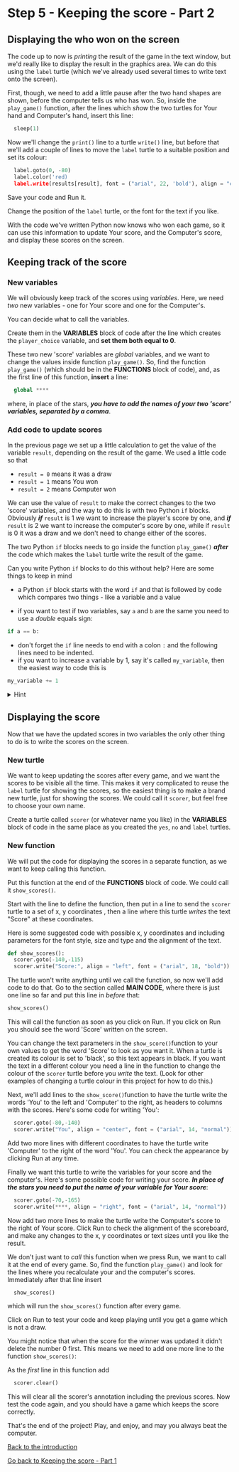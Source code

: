 # Step 5 - Keeping the score - Part 2

## Displaying the who won on the screen

The code up to now is *printing* the result of the game in the text window, but we'd really like to display the result in the graphics area. We can do this using the ```label``` turtle (which we've already used several times to write text onto the screen).

First, though, we need to add a little pause after the two hand shapes are shown, before the computer tells us who has won. So, inside the ```play_game()``` function, after the lines which *show* the two turtles for Your hand and Computer's hand, insert this line:

```python
  sleep(1)
```

Now we'll change the ```print()``` line to a turtle ```write()``` line, but before that we'll add a couple of lines to move the ```label``` turtle to a suitable position and set its colour:

```python
  label.goto(0, -80)
  label.color('red)
  label.write(results[result], font = ("arial", 22, 'bold'), align = "center")
```

Save your code and Run it.

Change the position of the ```label``` turtle, or the font for the text if you like.

With the code we've written Python now knows who won each game, so it can use this information to update Your score, and the Computer's score, and display these scores on the screen.

## Keeping track of the score

### New variables

We will obviously keep track of the scores using *variables*. Here, we need *two* new variables - one for Your score and one for the Computer's.

You can decide what to call the variables.

Create them in the **VARIABLES** block of code after the line which creates the ```player_choice``` variable, and **set them both equal to 0**.

These two new 'score' variables are *global* variables, and we want to change the values inside function ```play_game()```. So, find the function ```play_game()``` (which should be in the **FUNCTIONS** block of code), and, as the first line of this function, **insert** a line:

```python
  global ****
```

where, in place of the stars, ***you have to add the names of your two 'score' variables, separated by a comma***.

### Add code to update scores

In the previous page we set up a little calculation to get the value of the variable ```result```, depending on the result of the game. We used a little code so that

- ```result = 0``` means it was a draw
- ```result = 1``` means You won
- ```result = 2``` means Computer won

We can use the value of ```result``` to make the correct changes to the two 'score' variables, and the way to do this is with two Python ```if``` blocks. Obviously ***if*** ```result``` is 1 we want to increase the player's score by one, and ***if*** ```result``` is 2 we want to increase the computer's score by one, while if ```result``` is 0 it was a draw and we don't need to change either of the scores.

The two Python ```if``` blocks needs to go inside the function ```play_game()``` ***after*** the code which makes the ```label``` turtle write the result of the game.

Can you write Python ```if``` blocks to do this without help? Here are some things to keep in mind

- a Python ```if``` block starts with the word ```if``` and that is followed by code which compares two things - like a variable and a value

- if you want to test if two variables, say ```a``` and ```b``` are the same you need to use a *double* equals sign:

```python
if a == b:
  ```

- don't forget the ```if``` line needs to end with a colon ```:``` and the following lines need to be indented.
- if you want to increase a variable by 1, say it's called ```my_variable```, then the easiest way to code this is

```python
my_variable += 1
```

<details><summary>Hint</summary>

Here is how you could code an ```if``` block to increase the player's score. In this example the variable for the player's score is called ```player_score```:

```python
  if result == 1:
    player_score += 1
```

Now try and write the ```if``` block to increase the computer's score if ```result``` is equal to 2

</details>

<p>

## Displaying the score

Now that we have the updated scores in two variables the only other thing to do is to write the scores on the screen.

### New turtle

We want to keep updating the scores after every game, and we want the scores to be visible all the time. This makes it very complicated to reuse the ```label``` turtle for showing the scores, so the easiest thing is to make a brand new turtle, just for showing the scores. We could call it ```scorer```, but feel free to choose your own name.

Create a turtle called ```scorer``` (or whatever name you like) in the **VARIABLES** block of code in the same place as you created the ```yes```, ```no``` and ```label``` turtles.

### New function

We will put the code for displaying the scores in a separate function, as we want to keep calling this function.

Put this function at the end of the **FUNCTIONS** block of code. We could call it ```show_scores()```.

Start with the line to define the function, then put in a line to send the ```scorer``` turtle to a set of x, y coordinates , then a line where this turtle *writes* the text "Score" at these coordinates.

Here is some suggested code with possible x, y coordinates and including parameters for the font style, size and type and the alignment of the text. 

```python
def show_scores():
  scorer.goto(-140,-115)
  scorer.write("Score:", align = "left", font = ("arial", 18, "bold"))
```

The turtle won't write anything until we call the function, so now we'll add code to do that. Go to the section called **MAIN CODE**, where there is just one line so far and put this line in *before* that:

```python
show_scores()
```

This will call the function as soon as you click on Run. If you click on Run you should see the word 'Score' written on the screen.

You can change the text parameters in the ```show_score()```function to your own values to get the word 'Score' to look as you want it. When a turtle is created its colour is set to 'black', so this text appears in black. If you want the text in a different colour you need a line in the function to change the  colour of the ```scorer``` turtle before you *write* the text. (Look for other examples of changing a turtle colour in this project for how to do this.)

Next, we'll add lines to the ```show_score()```function to have the turtle write the words 'You' to the left and 'Computer' to the right, as headers to columns with the scores. Here's some code for writing 'You':

```python
  scorer.goto(-80,-140)
  scorer.write("You", align = "center", font = ("arial", 14, "normal"))
```

Add two more lines with different coordinates to have the turtle write 'Computer' to the right of the word 'You'. You can check the appearance by clicking Run at any time.

Finally we want this turtle to write the variables for your score and the computer's. Here's some possible code for writing your score. ***In place of the stars you need to put the name of your variable for Your score***:

```python
  scorer.goto(-70,-165)
  scorer.write(****, align = "right", font = ("arial", 14, "normal"))
```

Now add two more lines to make the turtle write the Computer's score to the right of Your score. Click Run to check the alignment of the scoreboard, and make any changes to the x, y coordinates or text sizes until you like the result.

We don't just want to *call* this function when we press Run, we want to call it at the end of every game. So, find the function ```play_game()``` and look for the lines where you recalculate your and the computer's scores. Immediately after that line insert

```python
  show_scores()
```

which will run the ```show_scores()``` function after every game.

Click on Run to test your code and keep playing until you get a game which is not a draw.

You might notice that when the score for the winner was updated it didn't delete the number 0 first. This means we need to add one more line to the function ```show_scores()```:

As the *first* line in this function add

```python
  scorer.clear()
```

This will clear all the scorer's annotation including the previous scores. Now test the code again, and you should have a game which keeps the score correctly.

That's the end of the project! Play, and enjoy, and may you always beat the computer.

[Back to the introduction](../README.md)

[Go back to Keeping the score - Part 1](README.md)
